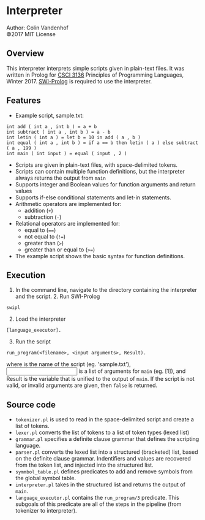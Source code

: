 # Interpreter
Author: Colin Vandenhof  
©2017 MIT License 

## Overview 
This interpreter interprets simple scripts given in plain-text files. It was written in Prolog for [CSCI 3136] Principles of Programming Languages, Winter 2017. [SWI-Prolog] is required to use the interpreter.

## Features
* Example script, sample.txt:
```
int add ( int a , int b ) = a + b 
int subtract ( int a , int b ) = a - b 
int letin ( int a ) = let b = 10 in add ( a , b ) 
int equal ( int a , int b ) = if a == b then letin ( a ) else subtract ( a , 199 ) 
int main ( int input ) = equal ( input , 2 ) 

``` 
* Scripts are given in plain-text files, with space-delimited tokens.
* Scripts can contain multiple function definitions, but the interpreter always returns the output from ```main```
* Supports integer and Boolean values for function arguments and return values
* Supports if-else conditional statements and let-in statements.
* Arithmetic operators are implemented for:  
  * addition (`+`)  
  * subtraction (`-`)  
* Relational operators are implemented for:  
  * equal to (`==`)  
  * not equal to (`!=`)  
  * greater than (`>`)  
  * greater than or equal to (`>=`)   
* The example script shows the basic syntax for function definitions.


## Execution
1. In the command line, navigate to the directory containing the interpreter and the script. 2. Run SWI-Prolog
```
swipl
```
2. Load the interpreter
```
[language_executor].
```
3. Run the script
```
run_program(<filename>, <input arguments>, Result).
```
where <filename> is the name of the script (eg. 'sample.txt'),  <input arguments> is a list of arguments for ```main``` (eg. [1]), and Result is the variable that is unified to the output of ```main```. If the script is not valid, or invalid arguments are given, then `false` is returned.

## Source code
* `tokenizer.pl` is used to read in the space-delimited script and create a list of tokens.
* `lexer.pl` converts the list of tokens to a list of token types (lexed list) 
* `grammar.pl` specifies a definite clause grammar that defines the scripting language.
* `parser.pl` converts the lexed list into a structured (bracketed) list, based on the definite clause grammar. Indentifiers and values are recovered from the token list, and injected into the structured list. 
* `symmbol_table.pl` defines predicates to add and remove symbols from the global symbol table. 
* `interpreter.pl` takes in the structured list and returns the output of ```main```.
* `language_executor.pl` contains the `run_program/3` predicate. This subgoals of this predicate are all of the steps in the pipeline (from tokenizer to interpreter).

[CSCI 3136]: http://academiccalendar.dal.ca/Catalog/ViewCatalog.aspx?pageid=viewcatalog&entitytype=CID&entitycode=CSCI+3136  
[SWI-Prolog]: http://portableapps.com/apps/development/swi-prolog_portable  
